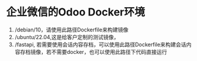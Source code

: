 # 企业微信的Odoo Docker环境

1. /debian/10，请使用此路径Dockerfile来构建镜像
2. /ubuntu/22.04,这是给客户定制的测试镜像，
3. /fastapi, 若需要使用会话内容存档，可以使用此路径Dockerfile来构建会话内容存档镜像，若不需要docker，也可以使用此路径下代码直接运行